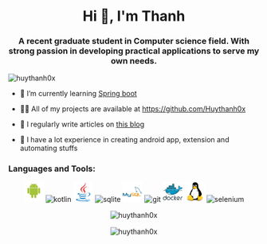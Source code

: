 <h1 align="center">Hi 👋, I&#39;m Thanh</h1>
<h3 align="center">A recent graduate student in Computer science field. With strong passion in developing practical applications to serve my own needs.</h3>

<p align="left"> <img src="https://komarev.com/ghpvc/?username=huythanh0x&label=Profile%20views&color=0e75b6&style=flat" alt="huythanh0x" /> </p>


<ul>
<li><p>🌱 I’m currently learning <a href="https://github.com/Huythanh0x/JourneyWithJava">Spring boot</a></p>
</li>
<li><p>👨‍💻 All of my projects are available at <a href="https://github.com/Huythanh0x">https://github.com/Huythanh0x</a></p>
</li>
<li><p>📝 I regularly write articles on <a href="#">this blog</a></p>
</li>
<li><p>📄 I have a lot experience in creating android app, extension and automating stuffs</p>
</li>
</ul>
<h3 align="left">Languages and Tools:</h3>
<div align="center"> <img src="https://raw.githubusercontent.com/devicons/devicon/master/icons/android/android-original-wordmark.svg" alt="android" width="40" height="40"/>
<img src="https://www.vectorlogo.zone/logos/kotlinlang/kotlinlang-icon.svg" alt="kotlin" width="40" height="40"/>
<img src="https://raw.githubusercontent.com/devicons/devicon/master/icons/java/java-original.svg" alt="java" width="40" height="40"/>


<img src="https://www.vectorlogo.zone/logos/sqlite/sqlite-icon.svg" alt="sqlite" width="40" height="40"/>
<img src="https://raw.githubusercontent.com/devicons/devicon/master/icons/mysql/mysql-original-wordmark.svg" alt="mysql" width="40" height="40"/>

<img src="https://www.vectorlogo.zone/logos/git-scm/git-scm-icon.svg" alt="git" width="40" height="40"/> 
<img src="https://raw.githubusercontent.com/devicons/devicon/master/icons/docker/docker-original-wordmark.svg" alt="docker" width="40" height="40"/>
<img src="https://raw.githubusercontent.com/devicons/devicon/master/icons/linux/linux-original.svg" alt="linux" width="40" height="40"/>
<img src="https://raw.githubusercontent.com/detain/svg-logos/780f25886640cef088af994181646db2f6b1a3f8/svg/selenium-logo.svg" alt="selenium" width="40" height="40"/>
</div>

<p align="center"><img align="center" src="https://github-readme-stats.vercel.app/api/top-langs?username=huythanh0x&show_icons=true&locale=en&layout=compact&hide=html,css&langs_count=4" alt="huythanh0x" /></p>

<p align="center"><img align="center" src="https://github-readme-streak-stats.herokuapp.com/?user=huythanh0x&" alt="huythanh0x" /></p>

